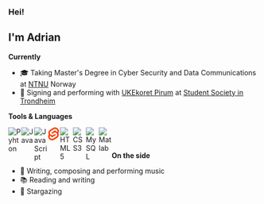 ### Hei!

I'm Adrian
----------
**Currently**
- 🎓 Taking Master's Degree in Cyber Security and Data Communications at <a href="https://www.ntnu.no/studier/mtkom">NTNU</a> Norway
- 🎼 Signing and performing with <a href="https://www.instagram.com/ukekoretpirum/">UKEkoret Pirum</a> at <a href="https://www.instagram.com/samfundet/?hl=en">Student Society in Trondheim</a>

**Tools & Languages**

<img align="left" alt="Pyhton" width="26px" src="https://img.icons8.com/color/48/000000/python.png" />
<img align="left" alt="Java" width="26px" src="https://img.icons8.com/color/48/000000/java-coffee-cup-logo.png" />
<img align="left" alt="JavaScript" width="26px" src="https://img.icons8.com/color/48/000000/javascript.png" />
<img align="left" alt="Svelte" width="26px" src="https://raw.githubusercontent.com/github/explore/42198dc9113595ddd22cc12771bb719c8cf08b67/topics/svelte/svelte.png" />
<img align="left" alt="HTML5" width="26px" src="https://img.icons8.com/color/48/000000/html-5.png" />
<img align="left" alt="CSS3" width="26px" src="https://img.icons8.com/color/48/000000/css3.png" />
<img align="left" alt="MySQL" width="26px" src="https://img.icons8.com/color/48/000000/mysql.png"/>
<img align="left" alt="Matlab" width="26px" src="https://img.icons8.com/fluent/48/000000/matlab.png" />
<br></br>

**On the side**
- 🎸 Writing, composing and performing music
- 📚 Reading and writing
- 🌌 Stargazing
